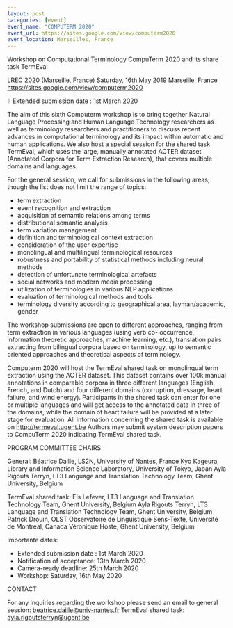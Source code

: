 ```yaml
---
layout: post
categories: [event]
event_name: "COMPUTERM 2020"
event_url: https://sites.google.com/view/computerm2020
event_location: Marseilles, France
---
```

Workshop on Computational Terminology CompuTerm 2020
	and its share task TermEval

 LREC 2020 (Marseille, France)
 Saturday, 16th May 2019
 Marseille, France
 https://sites.google.com/view/computerm2020

!! Extended submission date : 1st March 2020

The aim of this sixth Computerm workshop is to bring together 
Natural Language Processing and Human Language Technology 
researchers as well as terminology researchers and practitioners 
to 
discuss recent advances in computational terminology and its 
impact within automatic and human applications. We also host a 
special session for the shared task TermEval, which uses the 
large, 
manually annotated ACTER dataset (Annotated Corpora for Term 
Extraction Research), that covers multiple domains and 
languages.

For the general session, we call for submissions in the following 
areas, though the list does not limit the range of topics:

   * term extraction
   * event recognition and extraction
   * acquisition of semantic relations among terms
   * distributional semantic analysis
   * term variation management
   * definition and terminological context extraction
   * consideration of the user expertise
   * monolingual and multilingual terminological resources
   * robustness and portability of statistical methods including 
neural 
methods
   * detection of unfortunate terminological artefacts
   * social networks and modern media processing
   * utilization of terminologies in various NLP applications
   * evaluation of terminological methods and tools
   * terminology diversity according to geographical area, 
layman/academic, gender

The workshop submissions are open to different approaches, 
ranging from term extraction in various languages (using verb co-
occurrence, information theoretic approaches, machine learning, 
etc.), translation pairs extracting from bilingual corpora based on 
terminology, up to semantic oriented approaches and theoretical 
aspects of terminology.

Computerm 2020 will host the TermEval shared task on 
monolingual 
term extraction using the ACTER dataset. This dataset contains 
over 
100k manual annotations in comparable corpora in three different 
languages (English, French, and Dutch) and four different 
domains 
(corruption, dressage, heart failure, and wind energy). 
Participants 
in the shared task can enter for one or multiple languages and will 
get access to the annotated data in three of the domains, while 
the 
domain of heart failure will be provided at a  later stage for 
evaluation. 
All information concerning the shared task is available on 
http://termeval.ugent.be
Authors may submit system description papers to CompuTerm 
2020 
indicating TermEval shared task.

PROGRAM COMMITTEE CHAIRS

   General:
   Béatrice Daille, LS2N, University of Nantes, France
   Kyo Kageura, Library and Information Science Laboratory, 
University of Tokyo, Japan
   Ayla Rigouts Terryn, LT3 Language and Translation Technology 
Team, Ghent University, Belgium

   TermEval shared task:
   Els Lefever, LT3 Language and Translation Technology Team, 
Ghent University, Belgium
   Ayla Rigouts Terryn, LT3 Language and Translation Technology 
Team, Ghent  University, Belgium
   Patrick Drouin, OLST Observatoire de Linguistique Sens-Texte, 
Université de Montréal, Canada
   Véronique Hoste, Ghent University, Belgium

   Importante dates:

   - Extended submission date : 1st March 2020
   - Notification of acceptance: 13th March 2020
   - Camera-ready deadline: 25th March 2020
   - Workshop: Saturday, 16th May 2020

   CONTACT

   For any inquiries regarding the workshop please send an email 
to
   general session:  beatrice.daille@univ-nantes.fr
   TermEval shared task: ayla.rigoutsterryn@ugent.be
